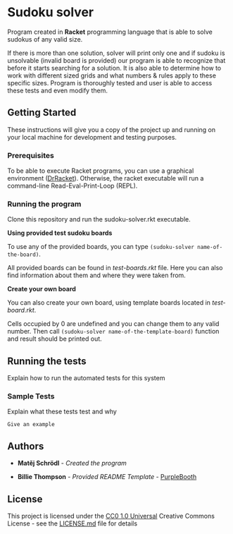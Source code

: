 # Sudoku solver

Program created in **Racket** programming language that is able to solve sudokus of any valid size.

If there is more than one solution, solver will print only one and if sudoku is unsolvable (invalid board is provided) our program is able to recognize that before it starts searching for a solution.
It is also able to determine how to work with different sized grids and what numbers & rules apply to these specific sizes.
Program is thoroughly tested and user is able to access these tests and even modify them.

## Getting Started

These instructions will give you a copy of the project up and running on
your local machine for development and testing purposes.

### Prerequisites

To be able to execute Racket programs, you can use a graphical environment ([DrRacket](https://racket-lang.org/download/)). Otherwise, the racket executable will run a command-line Read-Eval-Print-Loop (REPL).


### Running the program

Clone this repository and run the sudoku-solver.rkt executable.

**Using provided test sudoku boards**

To use any of the provided boards, you can type 
`(sudoku-solver name-of-the-board)`.

All provided boards can be found in *test-boards.rkt* file. Here you can also find information about them and where they were taken from.

**Create your own board**

You can also create your own board, using template boards located in *test-board.rkt*.

Cells occupied by 0 are undefined and you can change them to any valid number. Then call `(sudoku-solver name-of-the-template-board)` function and result should be printed out.

## Running the tests

Explain how to run the automated tests for this system

### Sample Tests

Explain what these tests test and why

    Give an example


## Authors

  - **Matěj Schrödl** - *Created the program* 

  - **Billie Thompson** - *Provided README Template* -
    [PurpleBooth](https://github.com/PurpleBooth)

  

## License

This project is licensed under the [CC0 1.0 Universal](LICENSE.md)
Creative Commons License - see the [LICENSE.md](LICENSE.md) file for
details

